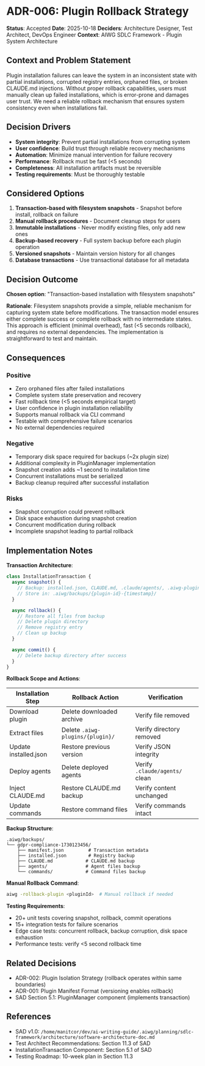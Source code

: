 # ADR-006: Plugin Rollback Strategy

**Status**: Accepted
**Date**: 2025-10-18
**Deciders**: Architecture Designer, Test Architect, DevOps Engineer
**Context**: AIWG SDLC Framework - Plugin System Architecture

## Context and Problem Statement

Plugin installation failures can leave the system in an inconsistent state with partial installations, corrupted registry entries, orphaned files, or broken CLAUDE.md injections. Without proper rollback capabilities, users must manually clean up failed installations, which is error-prone and damages user trust. We need a reliable rollback mechanism that ensures system consistency even when installations fail.

## Decision Drivers

- **System integrity**: Prevent partial installations from corrupting system
- **User confidence**: Build trust through reliable recovery mechanisms
- **Automation**: Minimize manual intervention for failure recovery
- **Performance**: Rollback must be fast (<5 seconds)
- **Completeness**: All installation artifacts must be reversible
- **Testing requirements**: Must be thoroughly testable

## Considered Options

1. **Transaction-based with filesystem snapshots** - Snapshot before install, rollback on failure
2. **Manual rollback procedures** - Document cleanup steps for users
3. **Immutable installations** - Never modify existing files, only add new ones
4. **Backup-based recovery** - Full system backup before each plugin operation
5. **Versioned snapshots** - Maintain version history for all changes
6. **Database transactions** - Use transactional database for all metadata

## Decision Outcome

**Chosen option**: "Transaction-based installation with filesystem snapshots"

**Rationale**: Filesystem snapshots provide a simple, reliable mechanism for capturing system state before modifications. The transaction model ensures either complete success or complete rollback with no intermediate states. This approach is efficient (minimal overhead), fast (<5 seconds rollback), and requires no external dependencies. The implementation is straightforward to test and maintain.

## Consequences

### Positive

- Zero orphaned files after failed installations
- Complete system state preservation and recovery
- Fast rollback time (<5 seconds empirical target)
- User confidence in plugin installation reliability
- Supports manual rollback via CLI command
- Testable with comprehensive failure scenarios
- No external dependencies required

### Negative

- Temporary disk space required for backups (~2x plugin size)
- Additional complexity in PluginManager implementation
- Snapshot creation adds ~1 second to installation time
- Concurrent installations must be serialized
- Backup cleanup required after successful installation

### Risks

- Snapshot corruption could prevent rollback
- Disk space exhaustion during snapshot creation
- Concurrent modification during rollback
- Incomplete snapshot leading to partial rollback

## Implementation Notes

**Transaction Architecture**:

```javascript
class InstallationTransaction {
  async snapshot() {
    // Backup: installed.json, CLAUDE.md, .claude/agents/, .aiwg-plugins/
    // Store in: .aiwg/backups/{plugin-id}-{timestamp}/
  }

  async rollback() {
    // Restore all files from backup
    // Delete plugin directory
    // Remove registry entry
    // Clean up backup
  }

  async commit() {
    // Delete backup directory after success
  }
}
```

**Rollback Scope and Actions**:

| Installation Step | Rollback Action | Verification |
|------------------|----------------|--------------|
| Download plugin | Delete downloaded archive | Verify file removed |
| Extract files | Delete `.aiwg-plugins/{plugin}/` | Verify directory removed |
| Update installed.json | Restore previous version | Verify JSON integrity |
| Deploy agents | Delete deployed agents | Verify `.claude/agents/` clean |
| Inject CLAUDE.md | Restore CLAUDE.md backup | Verify content unchanged |
| Update commands | Restore command files | Verify commands intact |

**Backup Structure**:
```
.aiwg/backups/
└── gdpr-compliance-1730123456/
    ├── manifest.json         # Transaction metadata
    ├── installed.json        # Registry backup
    ├── CLAUDE.md            # CLAUDE.md backup
    ├── agents/              # Agent files backup
    └── commands/            # Command files backup
```

**Manual Rollback Command**:
```bash
aiwg -rollback-plugin <pluginId>  # Manual rollback if needed
```

**Testing Requirements**:
- 20+ unit tests covering snapshot, rollback, commit operations
- 15+ integration tests for failure scenarios
- Edge case tests: concurrent rollback, backup corruption, disk space exhaustion
- Performance tests: verify <5 second rollback time

## Related Decisions

- ADR-002: Plugin Isolation Strategy (rollback operates within same boundaries)
- ADR-001: Plugin Manifest Format (versioning enables rollback)
- SAD Section 5.1: PluginManager component (implements transaction)

## References

- SAD v1.0: `/home/manitcor/dev/ai-writing-guide/.aiwg/planning/sdlc-framework/architecture/software-architecture-doc.md`
- Test Architect Recommendations: Section 11.3 of SAD
- InstallationTransaction Component: Section 5.1 of SAD
- Testing Roadmap: 10-week plan in Section 11.3